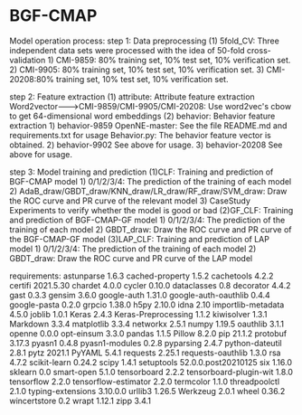 # BGF-CMAP
Model operation process:
step 1:  Data preprocessing
    (1) 5fold_CV:  Three independent data sets were processed with the idea of 50-fold cross-validation
        1) CMI-9859: 80% training set, 10% test set, 10% verification set.
        2) CMI-9905: 80% training set, 10% test set, 10% verification set.
        3) CMI-20208:80% training set, 10% test set, 10% verification set.

step 2:  Feature extraction
    (1) attribute:  Attribute feature extraction
        Word2vector--->CMI-9859/CMI-9905/CMI-20208: Use word2vec's cbow to get 64-dimensional word embeddings
    (2) behavior:   Behavior feature extraction
        1) behavior-9859
            OpenNE-master: See the file README.md and requirements.txt for usage
            Behavior.py:   The behavior feature vector is obtained.
        2) behavior-9902
            See above for usage.
        3) behavior-20208
            See above for usage.

step 3:  Model training and prediction
    (1)CLF: Training and prediction of BGF-CMAP model
        1) 0/1/2/3/4:
            The prediction of the training of each model
        2) AdaB_draw/GBDT_draw/KNN_draw/LR_draw/RF_draw/SVM_draw:
            Draw the ROC curve and PR curve of the relevant model
        3) CaseStudy
            Experiments to verify whether the model is good or bad
    (2)GF_CLF:   Training and prediction of BGF-CMAP-GF model
        1) 0/1/2/3/4:
            The prediction of the training of each model
        2) GBDT_draw:
            Draw the ROC curve and PR curve of the BGF-CMAP-GF model
    (3)LAP_CLF:  Training and prediction of LAP model
         1) 0/1/2/3/4:
            The prediction of the training of each model
         2) GBDT_draw:
            Draw the ROC curve and PR curve of the LAP model


requirements:
astunparse             1.6.3
cached-property        1.5.2
cachetools             4.2.2
certifi                2021.5.30
chardet                4.0.0
cycler                 0.10.0
dataclasses            0.8
decorator              4.4.2
gast                   0.3.3
gensim                 3.6.0
google-auth            1.31.0
google-auth-oauthlib   0.4.4
google-pasta           0.2.0
grpcio                 1.38.0
h5py                   2.10.0
idna                   2.10
importlib-metadata     4.5.0
joblib                 1.0.1
Keras                  2.4.3
Keras-Preprocessing    1.1.2
kiwisolver             1.3.1
Markdown               3.3.4
matplotlib             3.3.4
networkx               2.5.1
numpy                  1.19.5
oauthlib               3.1.1
openne                 0.0.0
opt-einsum             3.3.0
pandas                 1.1.5
Pillow                 8.2.0
pip                    21.1.2
protobuf               3.17.3
pyasn1                 0.4.8
pyasn1-modules         0.2.8
pyparsing              2.4.7
python-dateutil        2.8.1
pytz                   2021.1
PyYAML                 5.4.1
requests               2.25.1
requests-oauthlib      1.3.0
rsa                    4.7.2
scikit-learn           0.24.2
scipy                  1.4.1
setuptools             52.0.0.post20210125
six                    1.16.0
sklearn                0.0
smart-open             5.1.0
tensorboard            2.2.2
tensorboard-plugin-wit 1.8.0
tensorflow             2.2.0
tensorflow-estimator   2.2.0
termcolor              1.1.0
threadpoolctl          2.1.0
typing-extensions      3.10.0.0
urllib3                1.26.5
Werkzeug               2.0.1
wheel                  0.36.2
wincertstore           0.2
wrapt                  1.12.1
zipp                   3.4.1
